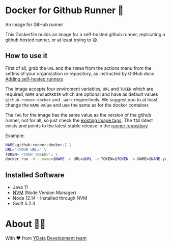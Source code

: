 # Docker for Github Runner 💨

An image for GitHub runner

This Dockerfile builds an image for a self-hosted github runner, replicating a github hosted runner, or at least trying to 😅.

## How to use it

First of all, grab the `URL` and the `TOKEN` from the actions menu from the settins of your organization or repository, as instructed by GitHub docs [Adding self-hosted runners](https://help.github.com/en/actions/hosting-your-own-runners/adding-self-hosted-runners)

The image accepts four enviroment variables, `URL` and `TOKEN` which are required, `NAME` and `WORKDIR` which are optional and have as default values `github-runner-docker` and `_work` respectively. 
We suggest you to at least change the `NAME` value and use the same as for the docker container.

The `TAG` for the image has the same value as the version of the github runner, not for all, so just check the [existing image tags](https://hub.docker.com/repository/docker/ydata/github-runner/tags). 
The `TAG` latest exists and points to the latest stable release in the [runner repository](https://github.com/actions/runner/releases)

Example:

```bash
NAME=github-runner-docker-1 \
URL='<YOUR URL>' \
TOKEN='<YOUR TOKEN>'; \
docker run -d --name=$NAME -e URL=$URL -e TOKEN=$TOKEN -e NAME=$NAME ydataai/github-runner:2.169.1
```

## Installed Software 

- Java 11
- [NVM](https://github.com/nvm-sh/nvm/blob/master/README.md) (Node Version Manager)
- Node 12.14 - Installed through NVM
- Swift 5.2.3

# About 👯‍♂️

With ❤️ from [YData](https://ydata.ai) [Development team](mailto://developers@ydata.ai)